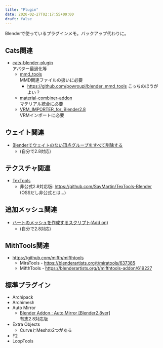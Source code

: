 ```yaml
---
title: "Plugin"
date: 2020-02-27T02:17:55+09:00
draft: false
---
```


Blenderで使っているプラグインメモ。バックアップ代わりに。

## Cats関連
* [cats-blender-plugin](https://github.com/michaeldegroot/cats-blender-plugin/)  
    アバター最適化等
  * [mmd_tools](https://github.com/sugiany/blender_mmd_tools)  
    MMD関連ファイルの扱いに必要
    * https://github.com/powroupi/blender_mmd_tools こっちのほうがよい？
  * [material-combiner-addon](https://github.com/Grim-es/material-combiner-addon)  
    マテリアル統合に必要
  * [VRM_IMPORTER_for_Blender2.8](https://github.com/iCyP/VRM_IMPORTER_for_Blender2_8)  
    VRMインポートに必要

## ウェイト関連
* [Blenderでウェイトのない頂点グループをすべて削除する](https://scrapbox.io/keroxp/Blender%E3%81%A7%E3%82%A6%E3%82%A7%E3%82%A4%E3%83%88%E3%81%AE%E3%81%AA%E3%81%84%E9%A0%82%E7%82%B9%E3%82%B0%E3%83%AB%E3%83%BC%E3%83%97%E3%82%92%E3%81%99%E3%81%B9%E3%81%A6%E5%89%8A%E9%99%A4%E3%81%99%E3%82%8B)
  * (自分で2.8対応)

## テクスチャ関連
* [TexTools](http://renderhjs.net/textools/blender/)
  * 非公式2.8対応版: https://github.com/SavMartin/TexTools-Blender (OSSだし非公式とは…)

## 追加メッシュ関連
* [ハートのメッシュを作成するスクリプト(Add on)](https://blender.jp/modules/newbb/index.php?topic_id=1341)
  * (自分で2.8対応)

## MithTools関連
* https://github.com/mifth/mifthtools  
  * MiraTools - https://blenderartists.org/t/miratools/637385
  * MifthTools - https://blenderartists.org/t/mifthtools-addon/619227

## 標準プラグイン
* Archipack
* Archimesh
* Auto Mirror
  * [Blender Addon : Auto Mirror [Blender2.8ver]](https://gumroad.com/l/vgRSB)  
    有志2.8対応版
* Extra Objects
  * CurveとMeshの2つがある
* F2
* LoopTools

